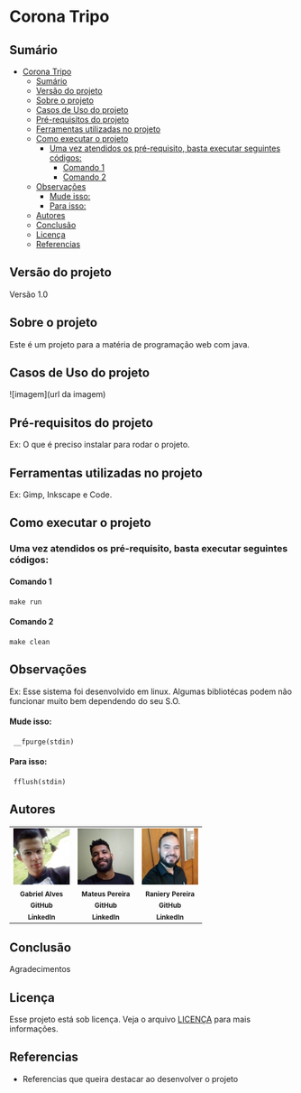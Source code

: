 # Corona Tripo

## Sumário

- [Corona Tripo](#corona-tripo)
  - [Sumário](#sumário)
  - [Versão do projeto](#versão-do-projeto)
  - [Sobre o projeto](#sobre-o-projeto)
  - [Casos de Uso do projeto](#casos-de-uso-do-projeto)
  - [Pré-requisitos do projeto](#pré-requisitos-do-projeto)
  - [Ferramentas utilizadas no projeto](#ferramentas-utilizadas-no-projeto)
  - [Como executar o projeto](#como-executar-o-projeto)
    - [Uma vez atendidos os pré-requisito, basta executar seguintes códigos:](#uma-vez-atendidos-os-pré-requisito-basta-executar-seguintes-códigos)
      - [Comando 1](#comando-1)
      - [Comando 2](#comando-2)
  - [Observações](#observações)
      - [Mude isso:](#mude-isso)
      - [Para isso:](#para-isso)
  - [Autores](#autores)
  - [Conclusão](#conclusão)
  - [Licença](#licença)
  - [Referencias](#referencias)

## Versão do projeto

Versão 1.0

## Sobre o projeto

Este é um projeto para a matéria de programação web com java.

## Casos de Uso do projeto

![imagem](url da imagem)

## Pré-requisitos do projeto

Ex: O que é preciso instalar para rodar o projeto.

## Ferramentas utilizadas no projeto

Ex: Gimp, Inkscape e Code.

## Como executar o projeto

### Uma vez atendidos os pré-requisito, basta executar seguintes códigos:

#### Comando 1
```
make run
```

#### Comando 2
```
make clean
```

## Observações

Ex: Esse sistema foi desenvolvido em linux. Algumas bibliotécas podem não funcionar muito bem dependendo do seu S.O.

#### Mude isso:
```
 __fpurge(stdin)
```
#### Para isso:
```
 fflush(stdin)
```

## Autores

<table>
  <tr>
    <td align="center">
    <img src="WebContent/img/gabriel.jpeg" width="100px;" alt="Foto do Gabriel"/><br>
      <sub>
        <b>Gabriel Alves</b>
      </sub><br>
      <a href="https://github.com/GabrielAlves-bot">
        <sub>
          <b>GitHub</b>
        </sub>
      </a><br>
      <a href="https://www.linkedin.com/in/gabriel-alves-de-paulo/">
        <sub>
          <b>LinkedIn</b>
        </sub>
      </a>
    </td>
    <td align="center">
    <img src="WebContent/img/mateus.jpeg" width="100px;" alt="Foto do Mateus"/><br>
      <sub>
        <b>Mateus Pereira</b>
      </sub><br>
      <a href="https://github.com/mateuspsm">
        <sub>
          <b>GitHub</b>
        </sub>
      </a><br>
      <a href="https://www.linkedin.com/in/mateus-pereira-de-souza-moreira/">
        <sub>
          <b>LinkedIn</b>
        </sub>
      </a>
    </td>
    <td align="center">
    <img src="WebContent/img/raniery.jpeg" width="100px;" alt="Foto do Raniery"/><br>
      <sub>
        <b>Raniery Pereira</b>
      </sub><br>
        <a href="https://github.com/ranieryAzevedo">
        <sub>
          <b>GitHub</b>
        </sub>
      </a><br>
      <a href="https://www.linkedin.com/in/raniery-azevedo-628945162/">
        <sub>
          <b>LinkedIn</b>
        </sub>
      </a>
    </td>
  </tr>  
</table>


## Conclusão

Agradecimentos

## Licença

Esse projeto está sob licença. Veja o arquivo [LICENÇA](LICENSE.md) para mais informações.

## Referencias

- Referencias que queira destacar ao desenvolver o projeto

